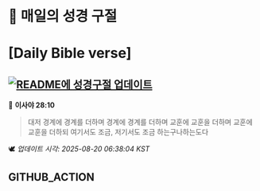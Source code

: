# 🙏 매일의 성경 구절
# [Daily Bible verse]
## [![README에 성경구절 업데이트](https://github.com/DONGSUKA/first_test/actions/workflows/update-readme-bible.yml/badge.svg)](https://github.com/DONGSUKA/first_test/actions/workflows/update-readme-bible.yml)
<!-- START_BIBLE_VERSE -->
📖 **이사야 28:10**
> 대저 경계에 경계를 더하며 경계에 경계를 더하며 교훈에 교훈을 더하며 교훈에 교훈을 더하되 여기서도 조금, 저기서도 조금 하는구나하는도다

🕊️ _업데이트 시각: 2025-08-20 06:38:04 KST_
  <!-- END_BIBLE_VERSE -->
## GITHUB_ACTION
